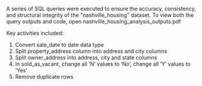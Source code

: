 A series of SQL queries were executed to ensure the accuracy, consistency, and structural integrity of the "nashville_housing" dataset.
To view both the query outputs and code, open nashville_housing_analysis_outputs.pdf

Key activities included:
1.	Convert  sale_date to date data type
2.	Split property_address column into address and city columns
3.	Split owner_address into address, city and state columns
4.	In sold_as_vacant, change all ‘N’ values to ‘No’, change all ‘Y’ values to ‘Yes’
5.	Remove duplicate rows

